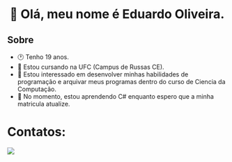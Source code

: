 # <p align="center">👋 Olá, meu nome é Eduardo Oliveira.</p>
## Sobre
- 🕐 Tenho 19 anos.
- 📘 Estou cursando na UFC (Campus de Russas CE).
- 👀 Estou interessado em desenvolver minhas habilidades de programação e arquivar meus programas dentro do curso de Ciencia da Computação.
- 🌱 No momento, estou aprendendo C# enquanto espero que a minha matricula atualize.

# Contatos: 
<a href= "mailto: ed.wardolivacap@gmail.com"><image src = "https://img.shields.io/badge/Gmail-D14836?style=for-the-badge&logo=gmail&logoColor=white"></image></a>
<!---
skysnowflok/skysnowflok is a ✨ special ✨ repository because its `README.md` (this file) appears on your GitHub profile.
You can click the Preview link to take a look at your changes.
--->
